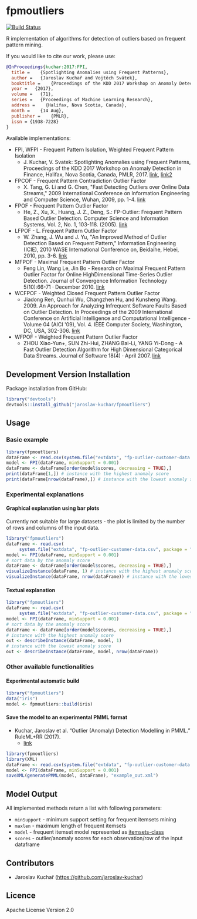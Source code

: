 # fpmoutliers

[![Build Status](https://travis-ci.org/jaroslav-kuchar/fpmoutliers.svg?branch=master)](https://travis-ci.org/jaroslav-kuchar/fpmoutliers)

R implementation of algorithms for detection of outliers based on frequent pattern mining.

If you would like to cite our work, please use:

```bib
@InProceedings{kuchar:2017:FPI,
  title =    {Spotlighting Anomalies using Frequent Patterns},
  author =   {Jaroslav Kuchař and Vojtěch Svátek},
  booktitle =    {Proceedings of the KDD 2017 Workshop on Anomaly Detection in Finance},
  year =   {2017},
  volume =   {71},
  series =   {Proceedings of Machine Learning Research},
  address =    {Halifax, Nova Scotia, Canada},
  month =    {14 Aug},
  publisher =    {PMLR},
  issn = {1938-7228}
}
```

Available implementations:

- FPI, WFPI - Frequent Pattern Isolation, Weighted Frequent Pattern Isolation
  * J. Kuchar, V. Svatek: Spotlighting Anomalies using Frequent Patterns, Proceedings of the KDD 2017 Workshop on Anomaly
Detection in Finance, Halifax, Nova Scotia, Canada, PMLR, 2017.  [link](https://sites.google.com/view/kdd-adf-2017/accepted-papers), [link2](http://proceedings.mlr.press/v71/)
- FPCOF - Frequent Pattern Contradiction Outlier Factor
  * X. Tang, G. Li and G. Chen, "Fast Detecting Outliers over Online Data Streams," 2009 International Conference on Information Engineering and Computer Science, Wuhan, 2009, pp. 1-4. [link](http://ieeexplore.ieee.org/abstract/document/5363123/)
- FPOF - Frequent Pattern Outlier Factor
  * He, Z., Xu, X., Huang, J. Z., Deng, S.: FP-Outlier: Frequent Pattern Based Outlier Detection. Computer Science and Information Systems, Vol. 2, No. 1, 103-118. (2005). [link](http://www.comsis.org/archive.php?show=pprnnn-2106)
- LFPOF - L. Frequent Pattern Outlier Factor
  * W. Zhang, J. Wu and J. Yu, "An Improved Method of Outlier Detection Based on Frequent Pattern," Information Engineering (ICIE), 2010 WASE International Conference on, Beidaihe, Hebei, 2010, pp. 3-6. [link](http://ieeexplore.ieee.org/document/5571194/)
- MFPOF - Maximal Frequent Pattern Outlier Factor
  * Feng Lin, Wang Le, Jin Bo - Research on Maximal Frequent Pattern Outlier Factor for Online HighDimensional Time-Series Outlier Detection. Journal of Convergence Information Technology 5(10):66-71 · December 2010. [link](http://citeseerx.ist.psu.edu/viewdoc/summary?doi=10.1.1.592.2752)
- WCFPOF - Weighted Closed Frequent Pattern Outlier Factor
  * Jiadong Ren, Qunhui Wu, Changzhen Hu, and Kunsheng Wang. 2009. An Approach for Analyzing Infrequent Software Faults Based on Outlier Detection. In Proceedings of the 2009 International Conference on Artificial Intelligence and Computational Intelligence - Volume 04 (AICI '09), Vol. 4. IEEE Computer Society, Washington, DC, USA, 302-306. [link](http://dl.acm.org/citation.cfm?id=1723929)
- WFPOF - Weighted Frequent Pattern Outlier Factor
  * ZHOU Xiao-Yun+, SUN Zhi-Hui, ZHANG Bai-Li, YANG Yi-Dong - A Fast Outlier Detection Algorithm for High Dimensional Categorical Data Streams. Journal of Software 18(4) · April 2007. [link](http://en.cnki.com.cn/Article_en/CJFDTOTAL-RJXB200704015.htm)

## Development Version Installation

Package installation from GitHub:
```R
library("devtools")
devtools::install_github("jaroslav-kuchar/fpmoutliers")
```

## Usage

### Basic example

```R
library(fpmoutliers)
dataFrame <- read.csv(system.file("extdata", "fp-outlier-customer-data.csv", package = "fpmoutliers"))
model <- FPI(dataFrame, minSupport = 0.001)
dataFrame <- dataFrame[order(model$scores, decreasing = TRUE),]
print(dataFrame[1,]) # instance with the highest anomaly score
print(dataFrame[nrow(dataFrame),]) # instance with the lowest anomaly score
```

### Experimental explanations

#### Graphical explanation using bar plots 

Currently not suitable for large datasets - the plot is limited by the number of rows and columns of the input data.

```R
library("fpmoutliers")
dataFrame <- read.csv(
     system.file("extdata", "fp-outlier-customer-data.csv", package = "fpmoutliers"))
model <- FPI(dataFrame, minSupport = 0.001)
# sort data by the anomaly score
dataFrame <- dataFrame[order(model$scores, decreasing = TRUE),]
visualizeInstance(dataFrame, 1) # instance with the highest anomaly score
visualizeInstance(dataFrame, nrow(dataFrame)) # instance with the lowest anomaly score
```

#### Textual explanation

```R
library("fpmoutliers")
dataFrame <- read.csv(
     system.file("extdata", "fp-outlier-customer-data.csv", package = "fpmoutliers"))
model <- FPI(dataFrame, minSupport = 0.001)
# sort data by the anomaly score
dataFrame <- dataFrame[order(model$scores, decreasing = TRUE),]
# instance with the highest anomaly score
out <- describeInstance(dataFrame, model, 1)
# instance with the lowest anomaly score
out <- describeInstance(dataFrame, model, nrow(dataFrame))
```

### Other available functionalities
#### Experimental automatic build
```R
library("fpmoutliers")
data("iris")
model <- fpmoutliers::build(iris)
```

#### Save the model to an experimental PMML format

- Kuchar, Jaroslav et al. “Outlier (Anomaly) Detection Modelling in PMML.” RuleML+RR (2017).
  * [link](http://ceur-ws.org/Vol-1875/paper9.pdf)

```R
library(fpmoutliers)
library(XML)
dataFrame <- read.csv(system.file("extdata", "fp-outlier-customer-data.csv", package = "fpmoutliers"))
model <- FPI(dataFrame, minSupport = 0.001)
saveXML(generatePMML(model, dataFrame), "example_out.xml")
```

## Model Output

All implemented methods return a list with following parameters:
- `minSupport` - minimum support setting for frequent itemsets mining
- `maxlen` - maximum length of frequent itemsets
- `model` - frequent itemset model represented as [itemsets-class](https://cran.r-project.org/package=arules)
- `scores` - outlier/anomaly scores for each observation/row of the input dataframe

## Contributors

- Jaroslav Kuchař (https://github.com/jaroslav-kuchar)

## Licence

Apache License Version 2.0
